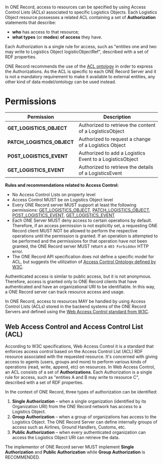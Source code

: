 In ONE Record, access to resources can be specified by using Access Control Lists (ACLs) associated to specific Logistics Objects.
Each Logistics Object resource possesses a related ACL containing a set of **Authorization** statements that describe:

- **who** has access to that resource;
- **what types** (or **modes**) **of access** they have.

Each Authorization is a single rule for access, such as "entities one and two may write to Logistics Object logisticObjectRef", described with a set of RDF properties.

ONE Record recommends the use of the [ACL ontology](https://www.w3.org/ns/auth/acl) in order to express the Authorizations. As the ACL is specific to each ONE Record Server and it is not a mandatory requirement to make it available to external entities, any other kind of data model/ontology can be used instead.

# Permissions

| Permission                      | Description                                                  |
| ------------------------------- |  ----------------------------------------------------------- |
| **GET_LOGISTICS_OBJECT**        | Authorized to retrieve the content of a LogisticsObject      |
| **PATCH_LOGISTICS_OBJECT**      | Authorized to request a change of a Logistics Object         |
| **POST_LOGISTICS_EVENT**        | Authorized to add a Logistics Event to a LogisticsObject     |
| **GET_LOGISTICS_EVENT**         | Authorized to retrieve the details of a LogisticsEvent       |

**Rules and recommendations related to Access Control:**

- No Access Control Lists on property level
- Access Control MUST be on Logistics Object level
- Every ONE Record server MUST support at least the following permissions: [GET_LOGISTICS_OBJECT](https://onerecord.iata.org/ns/api#GET_LOGISTICS_OBJECT), [PATCH_LOGISTICS_OBJECT](https://onerecord.iata.org/ns/api#PATCH_LOGISTICS_OBJECT), [POST_LOGISTICS_EVENT](https://onerecord.iata.org/ns/api#POST_LOGISTICS_EVENT), [GET_LOGISTICS_EVENT](https://onerecord.iata.org/ns/api#GET_LOGISTICS_EVENT)
- Each ONE Server MUST deny access to certain operations by default. Therefore, if an access permission is not explicitly set, a requesting ONE Record client MUST NOT be allowed to perform the respective operations until the permission is granted. If an operation is attempted to be performed and the permissions for that operation have not been granted, the ONE Record server MUST return a `403 Forbidden` HTTP error.
- The ONE Record API specification does not define a specific model for ACL, but suggests the utilization of [Access Control Ontology defined by W3C](https://www.w3.org/ns/auth/acl).

Authenticated access is similar to public access, but it is not anonymous. 
Therefore, access is granted only to ONE Record clients that have authenticated and have an organizational URI to be identifiable. 
In this way, a ONE Record server can track resource access and usage.

In ONE Record, access to resources MAY be handled by using Access Control Lists (ACLs) stored in the backend systems of the ONE Record Servers and defined using the [Web Access Control standard from W3C](https://www.w3.org/wiki/WebAccessControl).

## Web Access Control and Access Control List (ACL)

According to W3C specifications, Web Access Control it is a standard that enforces access control based on the Access Control List (ACL) RDF resource associated with the requested resource. 
It's concerned with giving access to agents (users, groups and more) to perform various kinds of operations (read, write, append, etc) on resources. 
In Web Access Control, an ACL consists of a set of **Authorizations**. 
Each Authorization is a single rule for access, such as "entities A and B may write to resource C", described with a set of RDF properties.

In the context of ONE Record, three types of authorization can be identified:

1. **Single Authorization** – when a single organization (identified by its Organization URI) from the ONE Record network has access to a Logistics Object.
2. **Group Authorization** – when a group of organizations has access to the Logistics Object. The ONE Record Server can define internally groups of access such as Airlines, Ground Handlers, Customs, etc.
3. **Public Authorization** – when every authenticated organization can access the Logistics Object URI can retrieve the data.

The implementor of ONE Record server MUST implement **Single Authorization** and **Public Authorization** while **Group Authorization** is RECOMMENDED.


